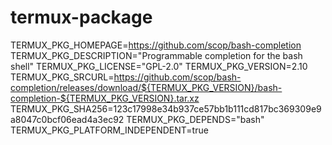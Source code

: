 # termux-package
TERMUX_PKG_HOMEPAGE=https://github.com/scop/bash-completion TERMUX_PKG_DESCRIPTION="Programmable completion for the bash shell" TERMUX_PKG_LICENSE="GPL-2.0" TERMUX_PKG_VERSION=2.10 TERMUX_PKG_SRCURL=https://github.com/scop/bash-completion/releases/download/${TERMUX_PKG_VERSION}/bash-completion-${TERMUX_PKG_VERSION}.tar.xz TERMUX_PKG_SHA256=123c17998e34b937ce57bb1b111cd817bc369309e9a8047c0bcf06ead4a3ec92 TERMUX_PKG_DEPENDS="bash" TERMUX_PKG_PLATFORM_INDEPENDENT=true
